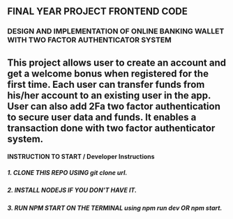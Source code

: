 
## FINAL YEAR PROJECT FRONTEND CODE
### DESIGN AND IMPLEMENTATION OF ONLINE BANKING WALLET WITH TWO FACTOR AUTHENTICATOR SYSTEM 

## This project allows user to create an account and get a welcome bonus when registered for the first time. Each user can transfer funds from his/her account to an existing user in the app. User can also add 2Fa two factor authentication to secure user data and funds. It enables a transaction done with two factor authenticator system.



#### INSTRUCTION TO START / Developer Instructions
##### 1. CLONE THIS REPO USING git clone url.
##### 2. INSTALL NODEJS IF YOU DON'T HAVE IT.
##### 3. RUN NPM START ON THE TERMINAL using npm run dev OR npm start.

